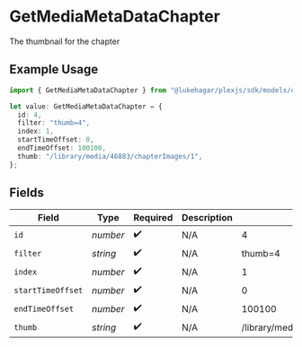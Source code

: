 # GetMediaMetaDataChapter

The thumbnail for the chapter

## Example Usage

```typescript
import { GetMediaMetaDataChapter } from "@lukehagar/plexjs/sdk/models/operations";

let value: GetMediaMetaDataChapter = {
  id: 4,
  filter: "thumb=4",
  index: 1,
  startTimeOffset: 0,
  endTimeOffset: 100100,
  thumb: "/library/media/46883/chapterImages/1",
};
```

## Fields

| Field                                | Type                                 | Required                             | Description                          | Example                              |
| ------------------------------------ | ------------------------------------ | ------------------------------------ | ------------------------------------ | ------------------------------------ |
| `id`                                 | *number*                             | :heavy_check_mark:                   | N/A                                  | 4                                    |
| `filter`                             | *string*                             | :heavy_check_mark:                   | N/A                                  | thumb=4                              |
| `index`                              | *number*                             | :heavy_check_mark:                   | N/A                                  | 1                                    |
| `startTimeOffset`                    | *number*                             | :heavy_check_mark:                   | N/A                                  | 0                                    |
| `endTimeOffset`                      | *number*                             | :heavy_check_mark:                   | N/A                                  | 100100                               |
| `thumb`                              | *string*                             | :heavy_check_mark:                   | N/A                                  | /library/media/46883/chapterImages/1 |